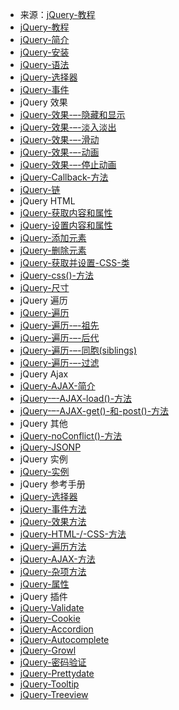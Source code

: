 - 来源：[jQuery-教程](https://www.runoob.com/jquery/jquery-tutorial.html)
- [jQuery-教程](https://www.runoob.com/jquery/jquery-tutorial.html)
- [jQuery-简介](https://www.runoob.com/jquery/jquery-intro.html)
- [jQuery-安装](https://www.runoob.com/jquery/jquery-install.html)
- [jQuery-语法](https://www.runoob.com/jquery/jquery-syntax.html)
- [jQuery-选择器](https://www.runoob.com/jquery/jquery-selectors.html)
- [jQuery-事件](https://www.runoob.com/jquery/jquery-events.html)
- jQuery 效果
- [jQuery-效果-–-隐藏和显示](https://www.runoob.com/jquery/jquery-hide-show.html)
- [jQuery-效果-–-淡入淡出](https://www.runoob.com/jquery/jquery-fade.html)
- [jQuery-效果-–-滑动](https://www.runoob.com/jquery/jquery-slide.html)
- [jQuery-效果-–-动画](https://www.runoob.com/jquery/jquery-animate.html)
- [jQuery-效果-–-停止动画](https://www.runoob.com/jquery/jquery-stop.html)
- [jQuery-Callback-方法](https://www.runoob.com/jquery/jquery-callback.html)
- [jQuery-链](https://www.runoob.com/jquery/jquery-chaining.html)
- jQuery HTML
- [jQuery-获取内容和属性](https://www.runoob.com/jquery/jquery-dom-get.html)
- [jQuery-设置内容和属性](https://www.runoob.com/jquery/jquery-dom-set.html)
- [jQuery-添加元素](https://www.runoob.com/jquery/jquery-dom-add.html)
- [jQuery-删除元素](https://www.runoob.com/jquery/jquery-dom-remove.html)
- [jQuery-获取并设置-CSS-类](https://www.runoob.com/jquery/jquery-css-classes.html)
- [jQuery-css()-方法](https://www.runoob.com/jquery/jquery-css.html)
- [jQuery-尺寸](https://www.runoob.com/jquery/jquery-dimensions.html)
- jQuery 遍历
- [jQuery-遍历](https://www.runoob.com/jquery/jquery-traversing.html)
- [jQuery-遍历-–-祖先](https://www.runoob.com/jquery/jquery-traversing-ancestors.html)
- [jQuery-遍历-–-后代](https://www.runoob.com/jquery/jquery-traversing-descendants.html)
- [jQuery-遍历-–-同胞(siblings)](https://www.runoob.com/jquery/jquery-traversing-siblings.html)
- [jQuery-遍历-–-过滤](https://www.runoob.com/jquery/jquery-traversing-filtering.html)
- jQuery Ajax
- [jQuery-AJAX-简介](https://www.runoob.com/jquery/jquery-ajax-intro.html)
- [jQuery-–-AJAX-load()-方法](https://www.runoob.com/jquery/jquery-ajax-load.html)
- [jQuery-–-AJAX-get()-和-post()-方法](https://www.runoob.com/jquery/jquery-ajax-get-post.html)
- jQuery 其他
- [jQuery-noConflict()-方法](https://www.runoob.com/jquery/jquery-noconflict.html)
- [jQuery-JSONP](https://www.runoob.com/json/json-jsonp.html)
- jQuery 实例
- [jQuery-实例](https://www.runoob.com/jquery/jquery-examples.html)
- jQuery 参考手册
- [jQuery-选择器](https://www.runoob.com/jquery/jquery-ref-selectors.html)
- [jQuery-事件方法](https://www.runoob.com/jquery/jquery-ref-events.html)
- [jQuery-效果方法](https://www.runoob.com/jquery/jquery-ref-effects.html)
- [jQuery-HTML-/-CSS-方法](https://www.runoob.com/jquery/jquery-ref-html.html)
- [jQuery-遍历方法](https://www.runoob.com/jquery/jquery-ref-traversing.html)
- [jQuery-AJAX-方法](https://www.runoob.com/jquery/jquery-ref-ajax.html)
- [jQuery-杂项方法](https://www.runoob.com/jquery/jquery-ref-misc.html)
- [jQuery-属性](https://www.runoob.com/jquery/jquery-ref-prop.html)
- jQuery 插件
- [jQuery-Validate](https://www.runoob.com/jquery/jquery-plugin-validate.html)
- [jQuery-Cookie](https://www.runoob.com/jquery/jquery-cookie-plugin.html)
- [jQuery-Accordion](https://www.runoob.com/jquery/jquery-plugin-accordion.html)
- [jQuery-Autocomplete](https://www.runoob.com/jquery/jquery-plugin-autocomplete.html)
- [jQuery-Growl](https://www.runoob.com/jquery/jquery-plugin-message.html)
- [jQuery-密码验证](https://www.runoob.com/jquery/jquery-plugin-password-validation.html)
- [jQuery-Prettydate](https://www.runoob.com/jquery/jquery-plugin-prettydate.html)
- [jQuery-Tooltip](https://www.runoob.com/jquery/jquery-plugin-tooltip.html)
- [jQuery-Treeview](https://www.runoob.com/jquery/jquery-plugin-treeview.html)
